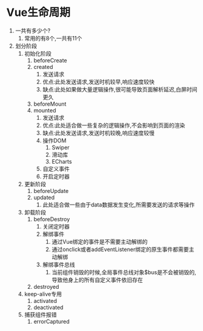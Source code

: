 # Vue生命周期

1. 一共有多少个?
   1. 常用的有8个,一共有11个
2. 划分阶段
   1. 初始化阶段
      1. beforeCreate
      2. created
         1. 发送请求
         2. 优点:此处发送请求,发送时机较早,响应速度较快
         3. 缺点:此处如果做大量逻辑操作,很可能导致页面解析延迟,白屏时间更久
      3. beforeMount
      4. mounted
         1. 发送请求
         2. 优点:此处适合做一些复杂的逻辑操作,不会影响到页面的渲染
         3. 缺点:此处发送请求,发送时机较晚,响应速度较慢
         4. 操作DOM
            1. Swiper
            2. 滑动库
            3. ECharts
         5. 自定义事件
         6. 开启定时器
   2. 更新阶段
      1. beforeUpdate
      2. updated
         1. 此处适合做一些由于data数据发生变化,所需要发送的请求等操作
   3. 卸载阶段
      1. beforeDestroy
         1. 关闭定时器
         2. 解绑事件
            1. 通过Vue绑定的事件是不需要主动解绑的
            2. 通过onclick或者addEventListener绑定的原生事件都需要主动解绑
         3. 解绑事件总线
            1. 当前组件销毁的时候,全局事件总线对象$bus是不会被销毁的,导致他身上的所有自定义事件依旧存在
      2. destroyed
   4. keep-alive专用
      1. activated
      2. deactivated
   5. 捕获组件报错
      1. errorCaptured
